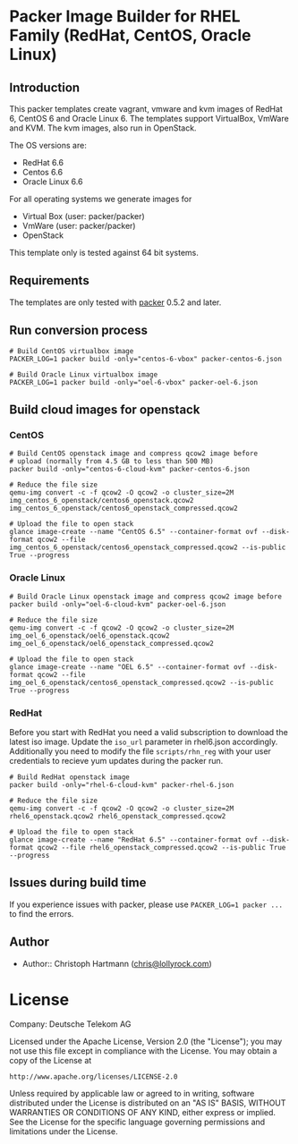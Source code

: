 # Packer Image Builder for RHEL Family (RedHat, CentOS, Oracle Linux)

## Introduction

This packer templates create vagrant, vmware and kvm images of RedHat 6, CentOS 6 and Oracle Linux 6. The templates support VirtualBox, VmWare and KVM. The kvm images, also run in OpenStack. 

The OS versions are:

 - RedHat 6.6
 - Centos 6.6
 - Oracle Linux 6.6

For all operating systems we generate images for 

 - Virtual Box (user: packer/packer)
 - VmWare (user: packer/packer)
 - OpenStack

This template only is tested against 64 bit systems. 

## Requirements

The templates are only tested with [packer](http://www.packer.io/downloads.html) 0.5.2 and later.

## Run conversion process

    # Build CentOS virtualbox image
    PACKER_LOG=1 packer build -only="centos-6-vbox" packer-centos-6.json

    # Build Oracle Linux virtualbox image
    PACKER_LOG=1 packer build -only="oel-6-vbox" packer-oel-6.json

## Build cloud images for openstack

### CentOS

    # Build CentOS openstack image and compress qcow2 image before 
    # upload (normally from 4.5 GB to less than 500 MB)
    packer build -only="centos-6-cloud-kvm" packer-centos-6.json

    # Reduce the file size
    qemu-img convert -c -f qcow2 -O qcow2 -o cluster_size=2M img_centos_6_openstack/centos6_openstack.qcow2 img_centos_6_openstack/centos6_openstack_compressed.qcow2

    # Upload the file to open stack
    glance image-create --name "CentOS 6.5" --container-format ovf --disk-format qcow2 --file img_centos_6_openstack/centos6_openstack_compressed.qcow2 --is-public True --progress

### Oracle Linux

    # Build Oracle Linux openstack image and compress qcow2 image before 
    packer build -only="oel-6-cloud-kvm" packer-oel-6.json
    
    # Reduce the file size
    qemu-img convert -c -f qcow2 -O qcow2 -o cluster_size=2M img_oel_6_openstack/oel6_openstack.qcow2 img_oel_6_openstack/oel6_openstack_compressed.qcow2
    
    # Upload the file to open stack
    glance image-create --name "OEL 6.5" --container-format ovf --disk-format qcow2 --file img_oel_6_openstack/centos6_openstack_compressed.qcow2 --is-public True --progress

### RedHat

Before you start with RedHat you need a valid subscription to download the latest iso image. Update the `iso_url` parameter in rhel6.json accordingly. Additionally you need to modify the file `scripts/rhn_reg` with your user credentials to recieve yum updates during the packer run.

    # Build RedHat openstack image
    packer build -only="rhel-6-cloud-kvm" packer-rhel-6.json

    # Reduce the file size
    qemu-img convert -c -f qcow2 -O qcow2 -o cluster_size=2M rhel6_openstack.qcow2 rhel6_openstack_compressed.qcow2

    # Upload the file to open stack
    glance image-create --name "RedHat 6.5" --container-format ovf --disk-format qcow2 --file rhel6_openstack_compressed.qcow2 --is-public True --progress


## Issues during build time

If you experience issues with packer, please use `PACKER_LOG=1 packer ... ` to find the errors.

## Author

 - Author:: Christoph Hartmann (<chris@lollyrock.com>)

# License

Company: Deutsche Telekom AG

Licensed under the Apache License, Version 2.0 (the "License");
you may not use this file except in compliance with the License.
You may obtain a copy of the License at

    http://www.apache.org/licenses/LICENSE-2.0

Unless required by applicable law or agreed to in writing, software
distributed under the License is distributed on an "AS IS" BASIS,
WITHOUT WARRANTIES OR CONDITIONS OF ANY KIND, either express or implied.
See the License for the specific language governing permissions and
limitations under the License.
